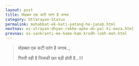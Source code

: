 ```yaml
---
layout: post
title: मोहब्बत एक कटी पतंग है जनाब
category: Uttarayan-Status
permalink: mohabbat-ek-kati-patang-he-janab.html
nextnav: es-utrayan-dhyan-rakhe-apke-do-pal-ki-maza.html
prevnav: es-sankranti-me-hame-kam-krodh-lobh-moh.html
---
```

> मोहब्बत एक कटी पतंग है जनाब..,
> 
> गिरती वही है जिसकी छत बड़ी होती है…!!!